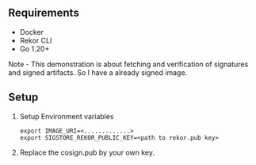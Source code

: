 ## Requirements

- Docker
- Rekor CLI
- Go 1.20+

Note - This demonstration is about fetching and verification of signatures and signed artifacts. So I have a already signed image.

## Setup
1. Setup Environment variables
   ```
   export IMAGE_URI=<.............>
   export SIGSTORE_REKOR_PUBLIC_KEY=<path to rekor.pub key>
   ```
2. Replace the cosign.pub by your own key.